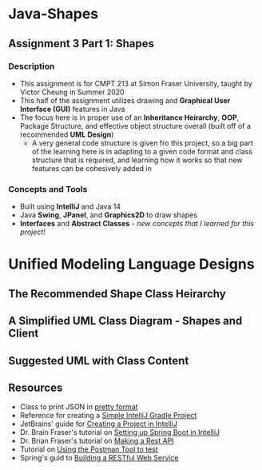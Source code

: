 # Java-Shapes

## Assignment 3 Part 1: Shapes
### Description
- This assignment is for CMPT 213 at Simon Fraser University, taught by Victor Cheung in Summer 2020
- This half of the assignment utilizes drawing and **Graphical User Interface (GUI)** features in Java
- The focus here is in proper use of an **Inheritance Heirarchy**, **OOP**, Package Structure, and effective object structure overall (built off of a recommended **UML Design**)
  - A very general code structure is given fro this project, so a big part of the learning here is in adapting to a given code format and class structure that is required, and learning how it works so that new features can be cohesively added in

### Concepts and Tools
- Built using **IntelliJ** and Java 14
- Java **Swing**, **JPanel**, and **Graphics2D** to draw shapes
- **Interfaces** and **Abstract Classes** *- new concepts that I learned for this project!*

# Unified Modeling Language Designs
## The Recommended Shape Class Heirarchy

## A Simplified UML Class Diagram - Shapes and Client

## Suggested UML with Class Content



## Resources
- Class to print JSON in [pretty format](https://github.com/drbfraser/SpringBootIntro/blob/master/src/main/java/ca/pledgetovote/controllers/MakeSpringPrettyPrintJSON.java)
- Reference for creating a [Simple IntelliJ Gradle Project](https://stackoverflow.com/questions/49710330/src-folder-not-created-when-creating-simple-intellij-java-gradle-project)
- JetBrains' guide for [Creating a Project in IntelliJ](https://www.jetbrains.com/help/idea/gradle.html)
- Dr. Brain Fraser's tutorial on [Setting up Spring Boot in IntelliJ](https://www.youtube.com/watch?v=he63dwZdhOM)
- Dr. Brian Fraser's tutorial on [Making a Rest API](https://www.youtube.com/watch?v=rXBsnNCH59o)
- Tutorial on [Using the Postman Tool to test](https://www.youtube.com/watch?v=-HTV4NTKo7I)
- Spring's guid to [Building a RESTful Web Service](https://spring.io/guides/gs/rest-service/)
